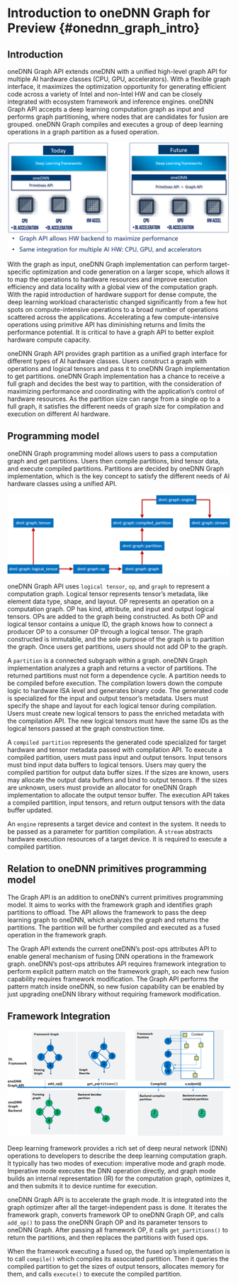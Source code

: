 # Introduction to oneDNN Graph for Preview {#onednn_graph_intro}

## Introduction

oneDNN Graph API extends oneDNN with a unified high-level graph API for multiple
AI hardware classes (CPU, GPU, accelerators). With a flexible graph interface,
it maximizes the optimization opportunity for generating efficient code across a
variety of Intel and non-Intel HW and can be closely integrated with ecosystem
framework and inference engines. oneDNN Graph API accepts a deep learning
computation graph as input and performs graph partitioning, where nodes that are
candidates for fusion are grouped. oneDNN Graph compiles and executes a group of
deep learning operations in a graph partition as a fused operation.

![oneDNN is extending to include graph API](images/oneDNN_graph_api.png)

With the graph as input, oneDNN Graph implementation can perform target-specific
optimization and code generation on a larger scope, which allows it to map the
operations to hardware resources and improve execution efficiency and data
locality with a global view of the computation graph. With the rapid
introduction of hardware support for dense compute, the deep learning workload
characteristic changed significantly from a few hot spots on compute-intensive
operations to a broad number of operations scattered across the applications.
Accelerating a few compute-intensive operations using primitive API has
diminishing returns and limits the performance potential. It is critical to have
a graph API to better exploit hardware compute capacity.

oneDNN Graph API provides graph partition as a unified graph interface for
different types of AI hardware classes. Users construct a graph with operations
and logical tensors and pass it to oneDNN Graph implementation to get partitions.
oneDNN Graph implementation has a chance to receive a full graph and decides the
best way to partition, with the consideration of maximizing performance and
coordinating with the application’s control of hardware resources. As the
partition size can range from a single op to a full graph, it satisfies the
different needs of graph size for compilation and execution on different AI
hardware.

## Programming model

oneDNN Graph programming model allows users to pass a computation graph and get
partitions. Users then compile partitions, bind tensor data, and execute
compiled partitions. Partitions are decided by oneDNN Graph implementation,
which is the key concept to satisfy the different needs of AI hardware classes
using a unified API.

![oneDNN graph programming model](images/oneDNN_graph_programming_model.png)

oneDNN Graph API uses `logical tensor`, `op`, and `graph` to represent a
computation graph. Logical tensor represents tensor’s metadata, like element
data type, shape, and layout. OP represents an operation on a computation graph.
OP has kind, attribute, and input and output logical tensors. OPs are added to
the graph being constructed. As both OP and logical tensor contains a unique ID,
the graph knows how to connect a producer OP to a consumer OP through a logical
tensor. The graph constructed is immutable, and the sole purpose of the graph is
to partition the graph. Once users get partitions, users should not add OP to
the graph.

A `partition` is a connected subgraph within a graph. oneDNN Graph
implementation analyzes a graph and returns a vector of partitions. The returned
partitions must not form a dependence cycle. A partition needs to be compiled
before execution. The compilation lowers down the compute logic to hardware ISA
level and generates binary code. The generated code is specialized for the input
and output tensor’s metadata. Users must specify the shape and layout for each
logical tensor during compilation. Users must create new logical tensors to pass
the enriched metadata with the compilation API. The new logical tensors must
have the same IDs as the logical tensors passed at the graph construction time.

A `compiled partition` represents the generated code specialized for target
hardware and tensor metadata passed with compilation API. To execute a compiled
partition, users must pass input and output tensors. Input tensors must bind
input data buffers to logical tensors. Users may query the compiled partition
for output data buffer sizes. If the sizes are known, users may allocate the
output data buffers and bind to output tensors. If the sizes are unknown, users
must provide an allocator for oneDNN Graph implementation to allocate the output
tensor buffer. The execution API takes a compiled partition, input tensors, and
return output tensors with the data buffer updated.

An `engine` represents a target device and context in the system. It needs to be
passed as a parameter for partition compilation. A `stream` abstracts hardware
execution resources of a target device. It is required to execute a compiled
partition.

## Relation to oneDNN primitives programming model

The Graph API is an addition to oneDNN’s current primitives programming model.
It aims to works with the framework graph and identifies graph partitions to
offload. The API allows the framework to pass the deep learning graph to oneDNN,
which analyzes the graph and returns the partitions. The partition will be
further compiled and executed as a fused operation in the framework graph.

The Graph API extends the current oneDNN’s post-ops attributes API to enable
general mechanism of fusing DNN operations in the framework graph. oneDNN’s
post-ops attributes API requires framework integration to perform explicit
pattern match on the framework graph, so each new fusion capability requires
framework modification.  The Graph API performs the pattern match inside oneDNN,
so new fusion capability can be enabled by just upgrading oneDNN library without
requiring framework modification.

## Framework Integration

![Framework integration with oneDNN graph](images/oneDNN_graph_fwk_integration.png)

Deep learning framework provides a rich set of deep neural network (DNN)
operations to developers to describe the deep learning computation graph. It
typically has two modes of execution: imperative mode and graph mode. Imperative
mode executes the DNN operation directly, and graph mode builds an internal
representation (IR) for the computation graph, optimizes it, and then submits it
to device runtime for execution.

oneDNN Graph API is to accelerate the graph mode. It is integrated into the
graph optimizer after all the target-independent pass is done.  It iterates the
framework graph, converts framework OP to oneDNN Graph OP, and calls `add_op()`
to pass the oneDNN Graph OP and its parameter tensors to oneDNN Graph. After
passing all framework OP, it calls `get_partitions()` to return the partitions,
and then replaces the partitions with fused ops.

When the framework executing a fused op, the fused op’s implementation is to
call `compile()` which compiles its associated partition. Then it queries the
compiled partition to get the sizes of output tensors, allocates memory for them,
and calls `execute()` to execute the compiled partition.
